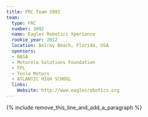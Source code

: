 ```yaml
---
title: FRC Team 3992
team:
  type: FRC
  number: 3992
  name: Eagles Robotics Xperience
  rookie_year: 2012
  location: Delray Beach, Florida, USA
  sponsors:
  - NASA
  - Motorola Solutions Foundation
  - FPL
  - Tesla Motors
  - ATLANTIC HIGH SCHOOL
  links:
    Website: http://www.eaglesrobotics.org
---
```


{% include remove_this_line_and_add_a_paragraph %}